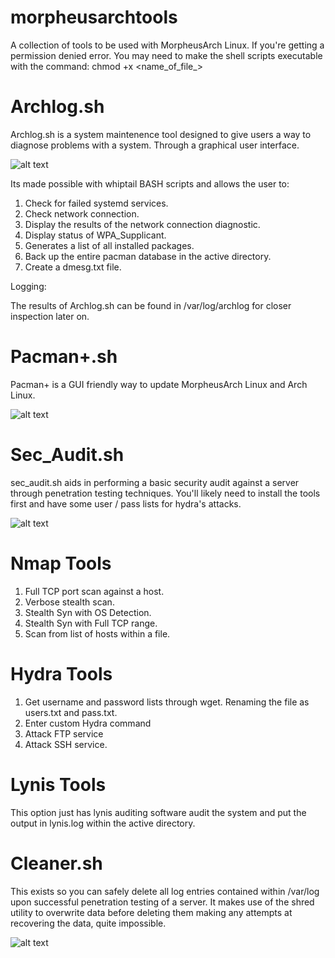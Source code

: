 # morpheusarchtools
A collection of tools to be used with MorpheusArch Linux. If you're getting a permission denied error. You may need to make the shell scripts executable with the command:
chmod +x <name_of_file_>

# Archlog.sh

Archlog.sh is a system maintenence tool designed to give users a way to diagnose problems with a system. Through a graphical user interface.

![alt text](https://i.imgur.com/dY3PgTu.png)

Its made possible with whiptail BASH scripts and allows the user to:

1) Check for failed systemd services.
2) Check network connection.
3) Display the results of the network connection diagnostic.
4) Display status of WPA_Supplicant.
5) Generates a list of all installed packages.
6) Back up the entire pacman database in the active directory.
7) Create a dmesg.txt file.

Logging:

The results of Archlog.sh can be found in /var/log/archlog for closer inspection later on.

# Pacman+.sh

Pacman+ is a GUI friendly way to update MorpheusArch Linux and Arch Linux. 

![alt text](https://i.imgur.com/e9BuoZ4.png)

# Sec_Audit.sh

sec_audit.sh aids in performing a basic security audit against a server through penetration testing techniques. You'll likely need to install the tools first and have some user / pass lists for hydra's attacks.

![alt text](https://i.imgur.com/QxCDQNu.png)

# Nmap Tools 
1) Full TCP port scan against a host.
2) Verbose stealth scan.
3) Stealth Syn with OS Detection.
4) Stealth Syn with Full TCP range.
5) Scan from list of hosts within a file.

# Hydra Tools
1) Get username and password lists through wget. Renaming the file as users.txt and pass.txt.
2) Enter custom Hydra command
3) Attack FTP service
4) Attack SSH service.

# Lynis Tools
This option just has lynis auditing software audit the system and put the output in lynis.log within the active directory.

# Cleaner.sh
This exists so you can safely delete all log entries contained within /var/log upon successful penetration testing of a server. It makes use of the shred utility to overwrite data before deleting them making any attempts at recovering the data, quite impossible.


![alt text](https://i.imgur.com/7awaSGo.png)
